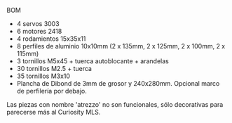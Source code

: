 BOM

- 4 servos 3003
- 6 motores 2418
- 4 rodamientos 15x35x11
- 8 perfiles de aluminio 10x10mm (2 x 135mm, 2 x 125mm, 2 x 100mm, 2 x 115mm)
- 3 tornillos M5x45 + tuerca autoblocante + arandelas
- 30 tornillos M2.5 + tuerca
- 35 tornillos M3x10
- Plancha de Dibond de 3mm de grosor y 240x280mm. Opcional marco de perfilería por debajo.

Las piezas con nombre 'atrezzo' no son funcionales, sólo decorativas para parecerse más al Curiosity MLS.
